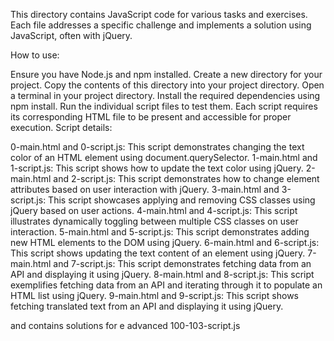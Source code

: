 This directory contains JavaScript code for various tasks and exercises. Each file addresses a specific challenge and implements a solution using JavaScript, often with jQuery.

How to use:

Ensure you have Node.js and npm installed.
Create a new directory for your project.
Copy the contents of this directory into your project directory.
Open a terminal in your project directory.
Install the required dependencies using npm install.
Run the individual script files to test them. Each script requires its corresponding HTML file to be present and accessible for proper execution.
Script details:

0-main.html and 0-script.js: This script demonstrates changing the text color of an HTML element using document.querySelector.
1-main.html and 1-script.js: This script shows how to update the text color using jQuery.
2-main.html and 2-script.js: This script demonstrates how to change element attributes based on user interaction with jQuery.
3-main.html and 3-script.js: This script showcases applying and removing CSS classes using jQuery based on user actions.
4-main.html and 4-script.js: This script illustrates dynamically toggling between multiple CSS classes on user interaction.
5-main.html and 5-script.js: This script demonstrates adding new HTML elements to the DOM using jQuery.
6-main.html and 6-script.js: This script shows updating the text content of an element using jQuery.
7-main.html and 7-script.js: This script demonstrates fetching data from an API and displaying it using jQuery.
8-main.html and 8-script.js: This script exemplifies fetching data from an API and iterating through it to populate an HTML list using jQuery.
9-main.html and 9-script.js: This script shows fetching translated text from an API and displaying it using jQuery.

and contains solutions for e advanced 100-103-script.js